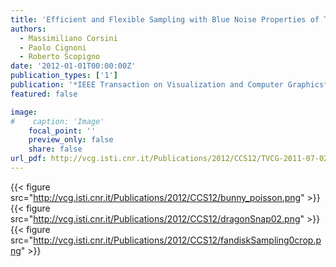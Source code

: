 ```yaml
---
title: 'Efficient and Flexible Sampling with Blue Noise Properties of Triangular Meshes'
authors:
  - Massimiliano Corsini
  - Paolo Cignoni
  - Roberto Scopigno
date: '2012-01-01T00:00:00Z'
publication_types: ['1']
publication: '*IEEE Transaction on Visualization and Computer Graphics*'
featured: false

image:
#    caption: 'Image'
    focal_point: ''
    preview_only: false
    share: false
url_pdf: http://vcg.isti.cnr.it/Publications/2012/CCS12/TVCG-2011-07-0217.pdf
---
```

{{< figure src="http://vcg.isti.cnr.it/Publications/2012/CCS12/bunny_poisson.png" >}}
{{< figure src="http://vcg.isti.cnr.it/Publications/2012/CCS12/dragonSnap02.png" >}}
{{< figure src="http://vcg.isti.cnr.it/Publications/2012/CCS12/fandiskSampling0crop.png" >}}
